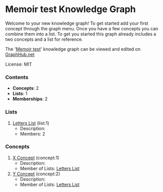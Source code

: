 # Memoir test Knowledge Graph

Welcome to your new knowledge graph! To get started add your first concept through the graph menu. Once you have a few concepts you can combine them into a list. To get you started this graph already includes a two concepts and a list for reference.

The '[Memoir test](https://graphhub.net/memoir-test)' knowledge graph can be viewed and edited on [GraphHub.net](https://graphhub.net)

License: MIT
### Contents
- **Concepts**: 2
- **Lists**: 1
- **Memberships**: 2
### Lists
1. [Letters List](/memoir-test/list/letters-list?id=1) (list:1)
   - Description: 
   - Members: 2
### Concepts
1. [X Concept](/memoir-test/concept/x-concept?id=1) (concept:1)
   - Description: 
   - Member of Lists: [Letters List](/memoir-test/list/letters-list?id=1)
1. [Y Concept](/memoir-test/concept/y-concept?id=2) (concept:2)
   - Description: 
   - Member of Lists: [Letters List](/memoir-test/list/letters-list?id=1)
